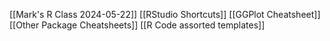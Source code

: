 [[Mark's R Class 2024-05-22]]
[[RStudio Shortcuts]]
[[GGPlot Cheatsheet]]
[[Other Package Cheatsheets]]
[[R Code assorted templates]]
